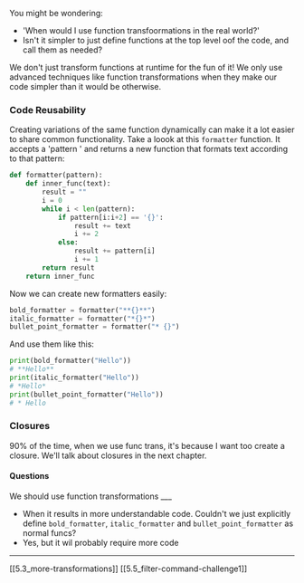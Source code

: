 You might be wondering: 

- 'When would I use function transfoormations in the real world?'
- Isn't it simpler to just define functions at the top level oof the code, and call them as needed?

We don't just transform functions at runtime for the fun of it! 
We only use advanced techniques like function transformations when they make our code simpler than it would be otherwise.

### Code Reusability
Creating variations of the same function dynamically can make it a lot easier to share common functionality.
Take a loook at this `formatter` function. 
It accepts a 'pattern
' and returns a new function that formats text according to that pattern:

``` python
def formatter(pattern):
    def inner_func(text):
        result = ""
        i = 0
        while i < len(pattern):
            if pattern[i:i+2] == '{}':
                result += text
                i += 2
            else:
                result += pattern[i]
                i += 1
        return result
    return inner_func
```

Now we can create new formatters easily:

``` python
bold_formatter = formatter("**{}**")
italic_formatter = formatter("*{}*")
bullet_point_formatter = formatter("* {}")
```

And use them like this: 

``` python
print(bold_formatter("Hello"))
# **Hello**
print(italic_formatter("Hello"))
# *Hello*
print(bullet_point_formatter("Hello"))
# * Hello
```

### Closures
90% of the time, when we use func trans, it's because I want too create a closure. 
We'll talk about closures in the next chapter.

#### Questions
We should use function transformations ___
- When it results in more understandable code. 
Couldn't we just explicitly define `bold_formatter`, `italic_formatter` and `bullet_point_formatter` as normal funcs?
- Yes, but it wil probably require more code

---
[[5.3_more-transformations]]
[[5.5_filter-command-challenge1]]